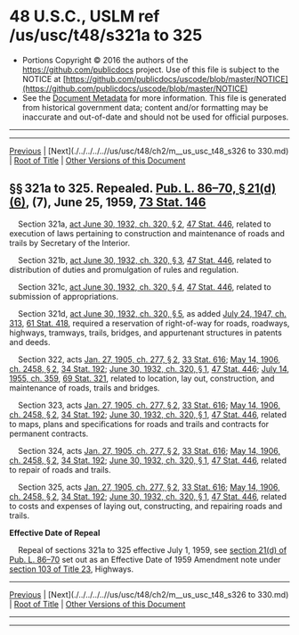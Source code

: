 ---
---

# 48 U.S.C., USLM ref /us/usc/t48/s321a to 325

* Portions Copyright © 2016 the authors of the https://github.com/publicdocs project.
  Use of this file is subject to the NOTICE at [https://github.com/publicdocs/uscode/blob/master/NOTICE](https://github.com/publicdocs/uscode/blob/master/NOTICE)
* See the [Document Metadata](././../../../..//README.md) for more information.
  This file is generated from historical government data; content and/or formatting may be inaccurate and out-of-date and should not be used for official purposes.

----------
----------

[Previous](./../../../..//us/usc/t48/ch2/m__us_usc_t48_s321.md) | [Next](./../../../..//us/usc/t48/ch2/m__us_usc_t48_s326 to 330.md) | [Root of Title](./../../../../) | [Other Versions of this Document](https://publicdocs.github.io/go/links?ns=uslm&ref=%2Fus%2Fusc%2Ft48%2Fs321a+to+325)

## §§ 321a to 325. Repealed. [Pub. L. 86–70, § 21(d)(6)][/us/pl/86/70/s21/d/6], (7), June 25, 1959, [73 Stat. 146][/us/stat/73/146]

    Section 321a, [act June 30, 1932, ch. 320, § 2][/us/act/1932-06-30/ch320/s2], [47 Stat. 446][/us/stat/47/446], related to execution of laws pertaining to construction and maintenance of roads and trails by Secretary of the Interior.

    Section 321b, [act June 30, 1932, ch. 320, § 3][/us/act/1932-06-30/ch320/s3], [47 Stat. 446][/us/stat/47/446], related to distribution of duties and promulgation of rules and regulation.

    Section 321c, [act June 30, 1932, ch. 320, § 4][/us/act/1932-06-30/ch320/s4], [47 Stat. 446][/us/stat/47/446], related to submission of appropriations.

    Section 321d, [act June 30, 1932, ch. 320, § 5][/us/act/1932-06-30/ch320/s5], as added [July 24, 1947, ch. 313][/us/act/1947-07-24/ch313], [61 Stat. 418][/us/stat/61/418], required a reservation of right-of-way for roads, roadways, highways, tramways, trails, bridges, and appurtenant structures in patents and deeds.

    Section 322, acts [Jan. 27, 1905, ch. 277, § 2][/us/act/1905-01-27/ch277/s2], [33 Stat. 616][/us/stat/33/616]; [May 14, 1906, ch. 2458, § 2][/us/act/1906-05-14/ch2458/s2], [34 Stat. 192][/us/stat/34/192]; [June 30, 1932, ch. 320, § 1][/us/act/1932-06-30/ch320/s1], [47 Stat. 446][/us/stat/47/446]; [July 14, 1955, ch. 359][/us/act/1955-07-14/ch359], [69 Stat. 321][/us/stat/69/321], related to location, lay out, construction, and maintenance of roads, trails and bridges.

    Section 323, acts [Jan. 27, 1905, ch. 277, § 2][/us/act/1905-01-27/ch277/s2], [33 Stat. 616][/us/stat/33/616]; [May 14, 1906, ch. 2458, § 2][/us/act/1906-05-14/ch2458/s2], [34 Stat. 192][/us/stat/34/192]; [June 30, 1932, ch. 320, § 1][/us/act/1932-06-30/ch320/s1], [47 Stat. 446][/us/stat/47/446], related to maps, plans and specifications for roads and trails and contracts for permanent contracts.

    Section 324, acts [Jan. 27, 1905, ch. 277, § 2][/us/act/1905-01-27/ch277/s2], [33 Stat. 616][/us/stat/33/616]; [May 14, 1906, ch. 2458, § 2][/us/act/1906-05-14/ch2458/s2], [34 Stat. 192][/us/stat/34/192]; [June 30, 1932, ch. 320, § 1][/us/act/1932-06-30/ch320/s1], [47 Stat. 446][/us/stat/47/446], related to repair of roads and trails.

    Section 325, acts [Jan. 27, 1905, ch. 277, § 2][/us/act/1905-01-27/ch277/s2], [33 Stat. 616][/us/stat/33/616]; [May 14, 1906, ch. 2458, § 2][/us/act/1906-05-14/ch2458/s2], [34 Stat. 192][/us/stat/34/192]; [June 30, 1932, ch. 320, § 1][/us/act/1932-06-30/ch320/s1], [47 Stat. 446][/us/stat/47/446], related to costs and expenses of laying out, constructing, and repairing roads and trails.

 __Effective Date of Repeal__ 

    Repeal of sections 321a to 325 effective July 1, 1959, see [section 21(d) of Pub. L. 86–70][/us/pl/86/70/s21/d] set out as an Effective Date of 1959 Amendment note under [section 103 of Title 23][/us/usc/t23/s103], Highways.

----------

[Previous](./../../../..//us/usc/t48/ch2/m__us_usc_t48_s321.md) | [Next](./../../../..//us/usc/t48/ch2/m__us_usc_t48_s326 to 330.md) | [Root of Title](./../../../../) | [Other Versions of this Document](https://publicdocs.github.io/go/links?ns=uslm&ref=%2Fus%2Fusc%2Ft48%2Fs321a+to+325)

----------
----------

[/us/pl/86/70/s21/d/6]: https://publicdocs.github.io/go/links?ns=uslm&ref=%2Fus%2Fpl%2F86%2F70%2Fs21%2Fd%2F6
[/us/stat/73/146]: https://publicdocs.github.io/go/links?ns=uslm&ref=%2Fus%2Fstat%2F73%2F146
[/us/act/1932-06-30/ch320/s2]: https://publicdocs.github.io/go/links?ns=uslm&ref=%2Fus%2Fact%2F1932-06-30%2Fch320%2Fs2
[/us/stat/47/446]: https://publicdocs.github.io/go/links?ns=uslm&ref=%2Fus%2Fstat%2F47%2F446
[/us/act/1932-06-30/ch320/s3]: https://publicdocs.github.io/go/links?ns=uslm&ref=%2Fus%2Fact%2F1932-06-30%2Fch320%2Fs3
[/us/stat/47/446]: https://publicdocs.github.io/go/links?ns=uslm&ref=%2Fus%2Fstat%2F47%2F446
[/us/act/1932-06-30/ch320/s4]: https://publicdocs.github.io/go/links?ns=uslm&ref=%2Fus%2Fact%2F1932-06-30%2Fch320%2Fs4
[/us/stat/47/446]: https://publicdocs.github.io/go/links?ns=uslm&ref=%2Fus%2Fstat%2F47%2F446
[/us/act/1932-06-30/ch320/s5]: https://publicdocs.github.io/go/links?ns=uslm&ref=%2Fus%2Fact%2F1932-06-30%2Fch320%2Fs5
[/us/act/1947-07-24/ch313]: https://publicdocs.github.io/go/links?ns=uslm&ref=%2Fus%2Fact%2F1947-07-24%2Fch313
[/us/stat/61/418]: https://publicdocs.github.io/go/links?ns=uslm&ref=%2Fus%2Fstat%2F61%2F418
[/us/act/1905-01-27/ch277/s2]: https://publicdocs.github.io/go/links?ns=uslm&ref=%2Fus%2Fact%2F1905-01-27%2Fch277%2Fs2
[/us/stat/33/616]: https://publicdocs.github.io/go/links?ns=uslm&ref=%2Fus%2Fstat%2F33%2F616
[/us/act/1906-05-14/ch2458/s2]: https://publicdocs.github.io/go/links?ns=uslm&ref=%2Fus%2Fact%2F1906-05-14%2Fch2458%2Fs2
[/us/stat/34/192]: https://publicdocs.github.io/go/links?ns=uslm&ref=%2Fus%2Fstat%2F34%2F192
[/us/act/1932-06-30/ch320/s1]: https://publicdocs.github.io/go/links?ns=uslm&ref=%2Fus%2Fact%2F1932-06-30%2Fch320%2Fs1
[/us/stat/47/446]: https://publicdocs.github.io/go/links?ns=uslm&ref=%2Fus%2Fstat%2F47%2F446
[/us/act/1955-07-14/ch359]: https://publicdocs.github.io/go/links?ns=uslm&ref=%2Fus%2Fact%2F1955-07-14%2Fch359
[/us/stat/69/321]: https://publicdocs.github.io/go/links?ns=uslm&ref=%2Fus%2Fstat%2F69%2F321
[/us/act/1905-01-27/ch277/s2]: https://publicdocs.github.io/go/links?ns=uslm&ref=%2Fus%2Fact%2F1905-01-27%2Fch277%2Fs2
[/us/stat/33/616]: https://publicdocs.github.io/go/links?ns=uslm&ref=%2Fus%2Fstat%2F33%2F616
[/us/act/1906-05-14/ch2458/s2]: https://publicdocs.github.io/go/links?ns=uslm&ref=%2Fus%2Fact%2F1906-05-14%2Fch2458%2Fs2
[/us/stat/34/192]: https://publicdocs.github.io/go/links?ns=uslm&ref=%2Fus%2Fstat%2F34%2F192
[/us/act/1932-06-30/ch320/s1]: https://publicdocs.github.io/go/links?ns=uslm&ref=%2Fus%2Fact%2F1932-06-30%2Fch320%2Fs1
[/us/stat/47/446]: https://publicdocs.github.io/go/links?ns=uslm&ref=%2Fus%2Fstat%2F47%2F446
[/us/act/1905-01-27/ch277/s2]: https://publicdocs.github.io/go/links?ns=uslm&ref=%2Fus%2Fact%2F1905-01-27%2Fch277%2Fs2
[/us/stat/33/616]: https://publicdocs.github.io/go/links?ns=uslm&ref=%2Fus%2Fstat%2F33%2F616
[/us/act/1906-05-14/ch2458/s2]: https://publicdocs.github.io/go/links?ns=uslm&ref=%2Fus%2Fact%2F1906-05-14%2Fch2458%2Fs2
[/us/stat/34/192]: https://publicdocs.github.io/go/links?ns=uslm&ref=%2Fus%2Fstat%2F34%2F192
[/us/act/1932-06-30/ch320/s1]: https://publicdocs.github.io/go/links?ns=uslm&ref=%2Fus%2Fact%2F1932-06-30%2Fch320%2Fs1
[/us/stat/47/446]: https://publicdocs.github.io/go/links?ns=uslm&ref=%2Fus%2Fstat%2F47%2F446
[/us/act/1905-01-27/ch277/s2]: https://publicdocs.github.io/go/links?ns=uslm&ref=%2Fus%2Fact%2F1905-01-27%2Fch277%2Fs2
[/us/stat/33/616]: https://publicdocs.github.io/go/links?ns=uslm&ref=%2Fus%2Fstat%2F33%2F616
[/us/act/1906-05-14/ch2458/s2]: https://publicdocs.github.io/go/links?ns=uslm&ref=%2Fus%2Fact%2F1906-05-14%2Fch2458%2Fs2
[/us/stat/34/192]: https://publicdocs.github.io/go/links?ns=uslm&ref=%2Fus%2Fstat%2F34%2F192
[/us/act/1932-06-30/ch320/s1]: https://publicdocs.github.io/go/links?ns=uslm&ref=%2Fus%2Fact%2F1932-06-30%2Fch320%2Fs1
[/us/stat/47/446]: https://publicdocs.github.io/go/links?ns=uslm&ref=%2Fus%2Fstat%2F47%2F446
[/us/pl/86/70/s21/d]: https://publicdocs.github.io/go/links?ns=uslm&ref=%2Fus%2Fpl%2F86%2F70%2Fs21%2Fd
[/us/usc/t23/s103]: https://publicdocs.github.io/go/links?ns=uslm&ref=%2Fus%2Fusc%2Ft23%2Fs103


